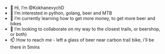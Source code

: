 - 👋 Hi, I’m @KokhanevychD
- 👀 I’m interested in python, golang, beer and MTB
- 🌱 I’m currently learning how to get more money, to get more beer and bikes
- 💞️ I’m looking to collaborate on my way to the closest trails, or beershop, or both)
- 📫 How to reach me - left a glass of beer near carbon trail bike, i'll be there in 5mins

<!---
KokhanevychD/KokhanevychD is a ✨ special ✨ repository because its `README.md` (this file) appears on your GitHub profile.
You can click the Preview link to take a look at your changes.
--->
